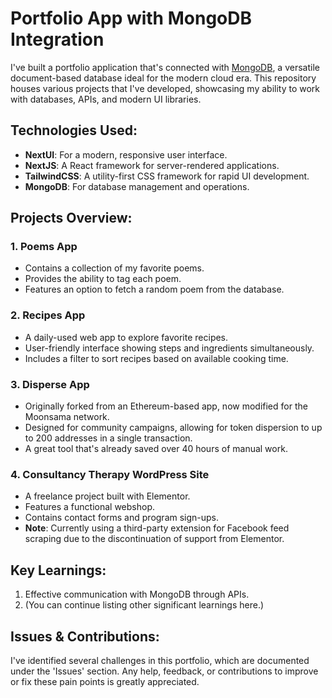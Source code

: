 # Portfolio App with MongoDB Integration

I've built a portfolio application that's connected with [MongoDB](https://www.mongodb.com/), a versatile document-based database ideal for the modern cloud era. This repository houses various projects that I've developed, showcasing my ability to work with databases, APIs, and modern UI libraries.

## Technologies Used:

- **NextUI**: For a modern, responsive user interface.
- **NextJS**: A React framework for server-rendered applications.
- **TailwindCSS**: A utility-first CSS framework for rapid UI development.
- **MongoDB**: For database management and operations.

## Projects Overview:

### 1. Poems App

- Contains a collection of my favorite poems.
- Provides the ability to tag each poem.
- Features an option to fetch a random poem from the database.

### 2. Recipes App

- A daily-used web app to explore favorite recipes.
- User-friendly interface showing steps and ingredients simultaneously.
- Includes a filter to sort recipes based on available cooking time.

### 3. Disperse App

- Originally forked from an Ethereum-based app, now modified for the Moonsama network.
- Designed for community campaigns, allowing for token dispersion to up to 200 addresses in a single transaction.
- A great tool that's already saved over 40 hours of manual work.

### 4. Consultancy Therapy WordPress Site

- A freelance project built with Elementor.
- Features a functional webshop.
- Contains contact forms and program sign-ups.
- **Note**: Currently using a third-party extension for Facebook feed scraping due to the discontinuation of support from Elementor.

## Key Learnings:

1. Effective communication with MongoDB through APIs.
2. (You can continue listing other significant learnings here.)

## Issues & Contributions:

I've identified several challenges in this portfolio, which are documented under the 'Issues' section. Any help, feedback, or contributions to improve or fix these pain points is greatly appreciated.

